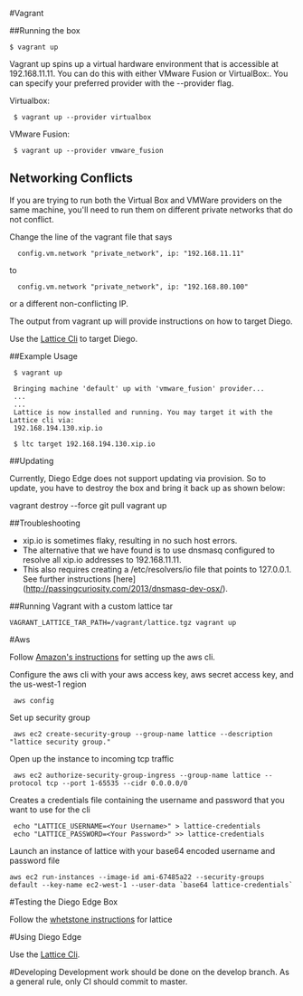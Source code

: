 #Vagrant

##Running the box

    $ vagrant up

Vagrant up spins up a virtual hardware environment that is accessible at 192.168.11.11. You can do this with either VMware Fusion or VirtualBox:. You can specify your preferred provider with the --provider flag.

Virtualbox:

     $ vagrant up --provider virtualbox

VMware Fusion:

     $ vagrant up --provider vmware_fusion

## Networking Conflicts
If you are trying to run both the Virtual Box and VMWare providers on the same machine, 
you'll need to run them on different private networks that do not conflict. 

Change the line of the vagrant file that says

      config.vm.network "private_network", ip: "192.168.11.11"

to 

      config.vm.network "private_network", ip: "192.168.80.100"

or a different non-conflicting IP.

The output from vagrant up will provide instructions on how to target Diego. 

Use the [Lattice Cli](https://github.com/pivotal-cf-experimental/lattice-cli) to target Diego.

##Example Usage

     $ vagrant up
     
     Bringing machine 'default' up with 'vmware_fusion' provider...
     ...
     ...
     Lattice is now installed and running. You may target it with the Lattice cli via:
     192.168.194.130.xip.io
     
     $ ltc target 192.168.194.130.xip.io 
     

##Updating

Currently, Diego Edge does not support updating via provision.
So to update, you have to destroy the box and bring it back up as shown below:

  vagrant destroy --force
  git pull
  vagrant up
  
##Troubleshooting
-  xip.io is sometimes flaky, resulting in no such host errors.
-  The alternative that we have found is to use dnsmasq configured to resolve all xip.io addresses to 192.168.11.11.
-  This also requires creating a /etc/resolvers/io file that points to 127.0.0.1. See further instructions [here] (http://passingcuriosity.com/2013/dnsmasq-dev-osx/). 

##Running Vagrant with a custom lattice tar

    VAGRANT_LATTICE_TAR_PATH=/vagrant/lattice.tgz vagrant up

#Aws

Follow [Amazon's instructions](http://docs.aws.amazon.com/cli/latest/userguide/installing.html) for setting up the aws cli.

Configure the aws cli with your aws access key, aws secret access key, and the us-west-1 region
   
     aws config
   
Set up security group

     aws ec2 create-security-group --group-name lattice --description "lattice security group." 
   
Open up the instance to incoming tcp traffic
    
     aws ec2 authorize-security-group-ingress --group-name lattice --protocol tcp --port 1-65535 --cidr 0.0.0.0/0
     
Creates a credentials file containing the username and password that you want to use for the cli
     
     echo "LATTICE_USERNAME=<Your Username>" > lattice-credentials
     echo "LATTICE_PASSWORD=<Your Password>" >> lattice-credentials

Launch an instance of lattice with your base64 encoded username and password file

    aws ec2 run-instances --image-id ami-67485a22 --security-groups default --key-name ec2-west-1 --user-data `base64 lattice-credentials`
    
#Testing the Diego Edge Box

 Follow the [whetstone instructions](https://github.com/pivotal-cf-experimental/whetstone) for lattice

#Using Diego Edge

 Use the [Lattice Cli](https://github.com/pivotal-cf-experimental/lattice-cli).


#Developing
  Development work should be done on the develop branch.
  As a general rule, only CI should commit to master.
